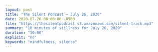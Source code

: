 ```yaml
---
layout: post
title: "The Silent Podcast — July 26, 2020"
date: 2020-07-26 06:00:00 -0500
file: "https://thesilentpodcast.s3.amazonaws.com/silent-track.mp3"
summary: "10 minutes of stillness for July 26, 2020"
duration: "10:00"
explicit: "no"
keywords: "mindfulness, silence"
---
```

